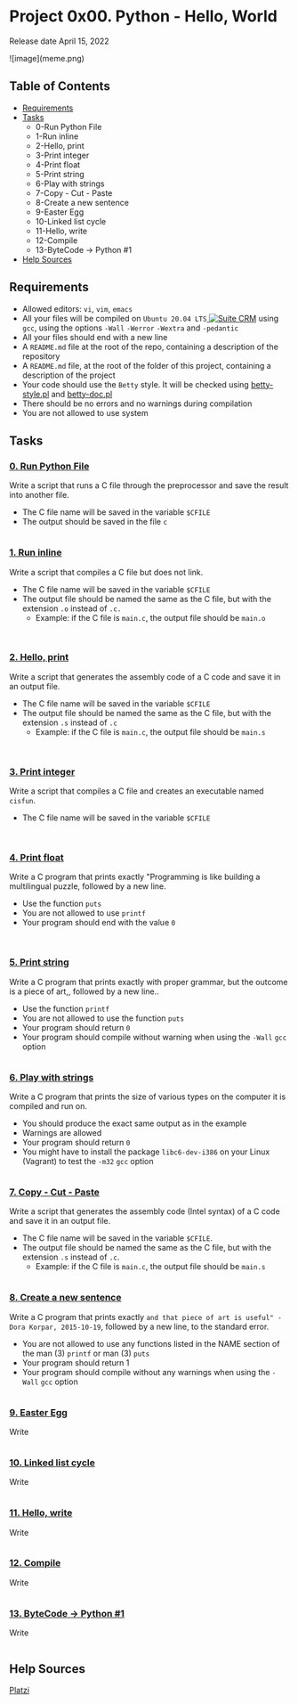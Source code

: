 <h1>Project 0x00. Python - Hello, World</h1>
Release date April 15, 2022
</p>
![image](meme.png)

## Table of Contents
* [Requirements](#Requirements)
* [Tasks](#Tasks)
    * 0-Run Python File
    * 1-Run inline
    * 2-Hello, print
    * 3-Print integer
    * 4-Print float
    * 5-Print string
    * 6-Play with strings
    * 7-Copy - Cut - Paste
    * 8-Create a new sentence
    * 9-Easter Egg
    * 10-Linked list cycle
    * 11-Hello, write
    * 12-Compile
    * 13-ByteCode -> Python #1
* [Help Sources](#Help-Sources)

## Requirements
 * Allowed editors: `vi`, `vim`, `emacs`
 * All your files will be compiled on `Ubuntu 20.04 LTS`<a href="https://ubuntu.com/" target="_blank"> <img height="" src="https://img.shields.io/static/v1?label=&message=Ubuntu&color=E95420&logo=Ubuntu&logoColor=E95420&labelColor=2F333A" alt="Suite CRM"></a> using `gcc`, using the options `-Wall` `-Werror` `-Wextra` and `-pedantic`
 * All your files should end with a new line
 * A `README.md` file at the root of the repo, containing a description of the repository
 * A `README.md` file, at the root of the folder of this project, containing a description of the project
 * Your code should use the `Betty` style. It will be checked using [betty-style.pl](https://github.com/holbertonschool/Betty/blob/master/betty-style.pl) and [betty-doc.pl](https://github.com/holbertonschool/Betty/blob/master/betty-doc.pl)
 * There should be no errors and no warnings during compilation
 * You are not allowed to use system

 ## Tasks
### [0. Run Python File](https://github.com/UCIX210/holbertonschool-low_level_programming/blob/main/0x00-hello_world/0-preprocessor)
Write a script that runs a C file through the preprocessor and save the result into another file.
* The C file name will be saved in the variable `$CFILE`
* The output should be saved in the file `c`

```

```


### [1. Run inline](https://github.com/UCIX210/holbertonschool-low_level_programming/blob/main/0x00-hello_world/1-compiler)
Write a script that compiles a C file but does not link.
* The C file name will be saved in the variable `$CFILE`
* The output file should be named the same as the C file, but with the extension `.o` instead of `.c.`
    * Example: if the C file is `main.c`, the output file should be `main.o`

```
 
```

### [2. Hello, print](https://github.com/UCIX210/holbertonschool-low_level_programming/blob/main/0x00-hello_world/2-assembler)
Write a script that generates the assembly code of a C code and save it in an output file.
* The C file name will be saved in the variable `$CFILE`
* The output file should be named the same as the C file, but with the extension `.s` instead of `.c`
    * Example: if the C file is `main.c`, the output file should be `main.s`
```
  
```

### [3. Print integer](https://github.com/UCIX210/holbertonschool-low_level_programming/blob/main/0x00-hello_world/3-name)
Write a script that compiles a C file and creates an executable named `cisfun`.
* The C file name will be saved in the variable `$CFILE`
```
  
```

### [4. Print float](https://github.com/UCIX210/holbertonschool-low_level_programming/blob/main/0x00-hello_world/4-puts.c)
Write a C program that prints exactly "Programming is like building a multilingual puzzle, followed by a new line.
* Use the function `puts`
* You are not allowed to use `printf`
* Your program should end with the value `0`
```
 
```

### [5. Print string](https://github.com/UCIX210/holbertonschool-low_level_programming/blob/main/0x00-hello_world/5-printf.c)
Write a C program that prints exactly with proper grammar, but the outcome is a piece of art,, followed by a new line..
* Use the function `printf`
* You are not allowed to use the function `puts`
* Your program should return `0`
* Your program should compile without warning when using the `-Wall` `gcc` option
```

```

### [6. Play with strings](https://github.com/UCIX210/holbertonschool-low_level_programming/blob/main/0x00-hello_world/6-size.c)
Write a C program that prints the size of various types on the computer it is compiled and run on.
* You should produce the exact same output as in the example
* Warnings are allowed
* Your program should return `0`
* You might have to install the package `libc6-dev-i386` on your Linux (Vagrant) to test the `-m32` `gcc` option
```

```

### [7. Copy - Cut - Paste](https://github.com/UCIX210/holbertonschool-low_level_programming/blob/main/0x00-hello_world/100-intel)
Write a script that generates the assembly code (Intel syntax) of a C code and save it in an output file.
* The C file name will be saved in the variable `$CFILE`.
* The output file should be named the same as the C file, but with the extension `.s` instead of `.c`.
    * Example: if the C file is `main.c`, the output file should be `main.s`
```

```

### [8. Create a new sentence](https://github.com/UCIX210/holbertonschool-low_level_programming/blob/main/0x00-hello_world/101-quote.c)
Write a C program that prints exactly `and that piece of art is useful" - Dora Korpar, 2015-10-19`, followed by a new line, to the standard error.
* You are not allowed to use any functions listed in the NAME section of the man (3) `printf` or man (3) `puts`
* Your program should return 1
* Your program should compile without any warnings when using the `-Wall` `gcc` option
```

```

### [9. Easter Egg](https://github.com/UCIX210/)
Write
```

```

### [10. Linked list cycle](https://github.com/UCIX210/)
Write
```

```


### [11. Hello, write](https://github.com/UCIX210/)
Write
```

```


### [12. Compile](https://github.com/UCIX210/)
Write
```

```


### [13. ByteCode -> Python #1](https://github.com/UCIX210/)
Write
```

```

## Help Sources
[Platzi](https://platzi.com/home)